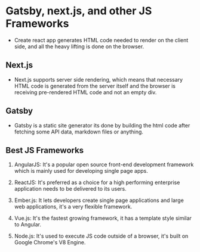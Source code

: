 # Gatsby, next.js, and other JS Frameworks

* Create react app generates HTML code needed to render on the client side, and all the heavy lifting is done on the browser.

## Next.js

* Next.js supports server side rendering, which means that necessary HTML code is generated from the server itself and the browser is receiving pre-rendered HTML code and not an empty div.

## Gatsby

* Gatsby is a static site generator its done by building the html code after fetching some API data, markdown files or anything.

## Best JS Frameworks

1. AngularJS: It's a popular open source front-end development framework which is mainly used for developing single page apps.

2. ReactJS: It's preferred as a choice for a high performing enterprise application needs to be delivered to its users.

3. Ember.js: It lets developers create single page applications and large web applications, it's a very flexible framework.

4. Vue.js: It's the fastest growing framework, it has a template style similar to Angular.

5. Node.js: It's used to execute JS code outside of a browser, it's built on Google Chrome's V8 Engine.
